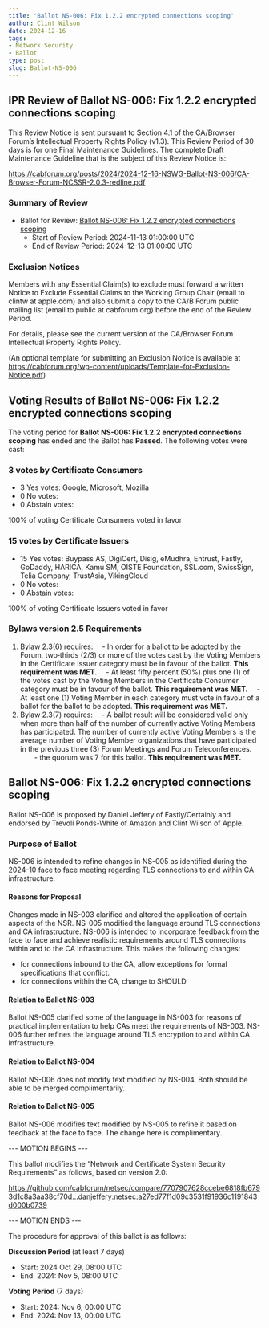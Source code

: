 ```yaml
---
title: 'Ballot NS-006: Fix 1.2.2 encrypted connections scoping'
author: Clint Wilson
date: 2024-12-16
tags:
- Network Security
- Ballot
type: post
slug: Ballot-NS-006
---
```


## IPR Review of Ballot NS-006: Fix 1.2.2 encrypted connections scoping

This Review Notice is sent pursuant to Section 4.1 of the CA/Browser Forum’s Intellectual Property Rights Policy (v1.3). This Review Period of 30 days is for one Final Maintenance Guidelines. The complete Draft Maintenance Guideline that is the subject of this Review Notice is:

<https://cabforum.org/posts/2024/2024-12-16-NSWG-Ballot-NS-006/CA-Browser-Forum-NCSSR-2.0.3-redline.pdf>

### Summary of Review

- Ballot for Review: [Ballot NS-006: Fix 1.2.2 encrypted connections scoping](https://cabforum.org/posts/2024/2024-12-16-NSWG-Ballot-NS-006/CA-Browser-Forum-FG-NCSSR-2.0.3.pdf)
  - Start of Review Period: 2024-11-13 01:00:00 UTC
  - End of Review Period: 2024-12-13 01:00:00 UTC

### Exclusion Notices

Members with any Essential Claim(s) to exclude must forward a written Notice to Exclude Essential Claims to the Working Group Chair (email to clintw at apple.com) and also submit a copy to the CA/B Forum public mailing list (email to public at cabforum.org) before the end of the Review Period.

For details, please see the current version of the CA/Browser Forum Intellectual Property Rights Policy.

(An optional template for submitting an Exclusion Notice is available at <https://cabforum.org/wp-content/uploads/Template-for-Exclusion-Notice.pdf>)

## Voting Results of Ballot NS-006: Fix 1.2.2 encrypted connections scoping

The voting period for **Ballot NS-006: Fix 1.2.2 encrypted connections scoping** has ended and the Ballot has **Passed**. The following votes were cast:

### 3 votes by Certificate Consumers

- 3 Yes votes: Google, Microsoft, Mozilla
- 0 No votes:
- 0 Abstain votes:

100% of voting Certificate Consumers voted in favor

### 15 votes by Certificate Issuers

- 15 Yes votes: Buypass AS, DigiCert, Disig, eMudhra, Entrust, Fastly, GoDaddy, HARICA, Kamu SM, OISTE Foundation, SSL.com, SwissSign, Telia Company, TrustAsia, VikingCloud
- 0 No votes:
- 0 Abstain votes:

100% of voting Certificate Issuers voted in favor

### Bylaws version 2.5 Requirements

1. Bylaw 2.3(6) requires:
 - In order for a ballot to be adopted by the Forum, two‐thirds (2/3) or more of the votes cast by the Voting Members in the Certificate Issuer category must be in favour of the ballot. **This requirement was MET.**
 - At least fifty percent (50%) plus one (1) of the votes cast by the Voting Members in the Certificate Consumer category must be in favour of the ballot. **This requirement was MET.**
 - At least one (1) Voting Member in each category must vote in favour of a ballot for the ballot to be adopted. **This requirement was MET.**
2. Bylaw 2.3(7) requires:
 - A ballot result will be considered valid only when more than half of the number of currently active Voting Members has participated. The number of currently active Voting Members is the average number of Voting Member organizations that have participated in the previous three (3) Forum Meetings and Forum Teleconferences.
  - the quorum was 7 for this ballot. **This requirement was MET.**

## Ballot NS-006: Fix 1.2.2 encrypted connections scoping

Ballot NS-006 is proposed by Daniel Jeffery of Fastly/Certainly and endorsed by Trevoli Ponds-White of Amazon and Clint Wilson of Apple.

### Purpose of Ballot

NS-006 is intended to refine changes in NS-005 as identified during the 2024-10 face to face meeting regarding TLS connections to and within CA infrastructure.

#### Reasons for Proposal

Changes made in NS-003 clarified and altered the application of certain aspects of the NSR. NS-005 modified the language around TLS connections and CA infrastructure. NS-006 is intended to incorporate feedback from the face to face and achieve realistic requirements around TLS connections within and to the CA Infrastructure. This makes the following changes:

- for connections inbound to the CA, allow exceptions for formal specifications that conflict.
- for connections within the CA, change to SHOULD

#### Relation to Ballot NS-003

Ballot NS-005 clarified some of the language in NS-003 for reasons of practical implementation to help CAs meet the requirements of NS-003. NS-006 further refines the language around TLS encryption to and within CA Infrastructure.

#### Relation to Ballot NS-004

Ballot NS-006 does not modify text modified by NS-004. Both should be able to be merged complimentarily.

#### Relation to Ballot NS-005

Ballot NS-006 modifies text modified by NS-005 to refine it based on feedback at the face to face. The change here is complimentary.

--- MOTION BEGINS ---

This ballot modifies the “Network and Certificate System Security Requirements” as follows, based on version 2.0:

<https://github.com/cabforum/netsec/compare/7707907628ccebe6818fb6793d1c8a3aa38cf70d...danjeffery:netsec:a27ed77f1d09c3531f91936c1191843d000b0739>

--- MOTION ENDS ---

The procedure for approval of this ballot is as follows:

**Discussion Period** (at least 7 days)

- Start: 2024 Oct 29, 08:00 UTC
- End: 2024: Nov 5, 08:00 UTC

**Voting Period** (7 days)

- Start: 2024: Nov 6, 00:00 UTC
- End: 2024: Nov 13, 00:00 UTC
